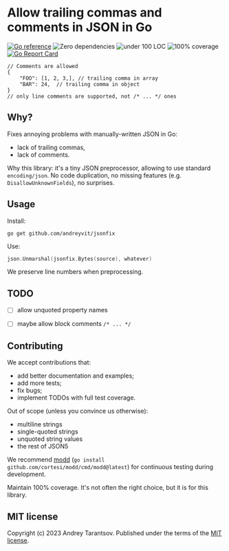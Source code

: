 Allow trailing commas and comments in JSON in Go
================================================

[![Go reference](https://pkg.go.dev/badge/github.com/andreyvit/jsonfix.svg)](https://pkg.go.dev/github.com/andreyvit/jsonfix) ![Zero dependencies](https://img.shields.io/badge/deps-zero-brightgreen) ![under 100 LOC](https://img.shields.io/badge/size-%3C100%20LOC-green) ![100% coverage](https://img.shields.io/badge/coverage-100%25-green) [![Go Report Card](https://goreportcard.com/badge/github.com/andreyvit/jsonfix)](https://goreportcard.com/report/github.com/andreyvit/jsonfix)

```json5
// Comments are allowed
{
    "FOO": [1, 2, 3,], // trailing comma in array
    "BAR": 24,  // trailing comma in object
}
// only line comments are supported, not /* ... */ ones
````


Why?
----

Fixes annoying problems with manually-written JSON in Go:

* lack of trailing commas,
* lack of comments.

Why this library: it's a tiny JSON preprocessor, allowing to use standard `encoding/json`. No code duplication, no missing features (e.g. `DisallowUnknownFields`), no surprises.


Usage
-----

Install:

    go get github.com/andreyvit/jsonfix

Use:

```go
json.Unmarshal(jsonfix.Bytes(source), whatever)
```

We preserve line numbers when preprocessing.


TODO
----

- [ ] allow unquoted property names
- [ ] maybe allow block comments `/* ... */`


Contributing
------------

We accept contributions that:

* add better documentation and examples;
* add more tests;
* fix bugs;
* implement TODOs with full test coverage. 

Out of scope (unless you convince us otherwise):

* multiline strings
* single-quoted strings
* unquoted string values
* the rest of JSON5

We recommend [modd](https://github.com/cortesi/modd) (`go install github.com/cortesi/modd/cmd/modd@latest`) for continuous testing during development.

Maintain 100% coverage. It's not often the right choice, but it is for this library.


MIT license
-----------

Copyright (c) 2023 Andrey Tarantsov. Published under the terms of the [MIT license](LICENSE).
